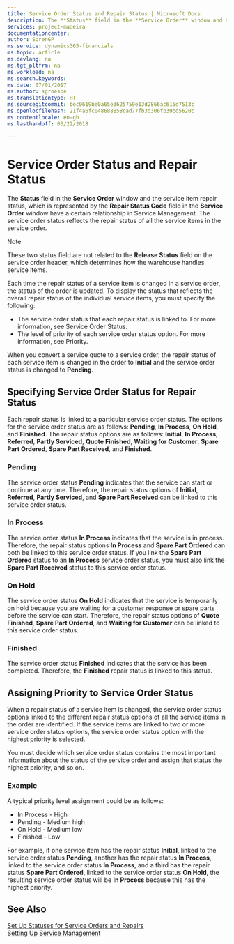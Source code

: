 ```yaml
---
title: Service Order Status and Repair Status | Microsoft Docs
description: The **Status** field in the **Service Order** window and the service item repair status, which is represented by the **Repair Status Code** field in the **Service Order** window have a certain relationship in Service Management. The service order status reflects the repair status of all the service items in the service order.
services: project-madeira
documentationcenter: 
author: SorenGP
ms.service: dynamics365-financials
ms.topic: article
ms.devlang: na
ms.tgt_pltfrm: na
ms.workload: na
ms.search.keywords: 
ms.date: 07/01/2017
ms.author: sgroespe
ms.translationtype: HT
ms.sourcegitcommit: bec0619be0a65e3625759e13d2866ac615d7513c
ms.openlocfilehash: 21f4a6fc048688858cad77fb3d306fb39bd5620c
ms.contentlocale: en-gb
ms.lasthandoff: 03/22/2018

---
```

# <a name="service-order-status-and-repair-status"></a>Service Order Status and Repair Status
The **Status** field in the **Service Order** window and the service item repair status, which is represented by the **Repair Status Code** field in the **Service Order** window have a certain relationship in Service Management. The service order status reflects the repair status of all the service items in the service order.  
  
> [!NOTE]  
>  These two status field are not related to the **Release Status** field on the service order header, which determines how the warehouse handles service items.  
  
 Each time the repair status of a service item is changed in a service order, the status of the order is updated. To display the status that reflects the overall repair status of the individual service items, you must specify the following:  
  
* The service order status that each repair status is linked to. For more information, see Service Order Status.  
* The level of priority of each service order status option. For more information, see Priority.  
  
 When you convert a service quote to a service order, the repair status of each service item is changed in the order to **Initial** and the service order status is changed to **Pending**.  
  
## <a name="specifying-service-order-status-for-repair-status"></a>Specifying Service Order Status for Repair Status  
Each repair status is linked to a particular service order status. The options for the service order status are as follows: **Pending**, **In Process**, **On Hold**, and **Finished**. The repair status options are as follows: **Initial**, **In Process**, **Referred**, **Partly Serviced**, **Quote Finished**, **Waiting for Customer**, **Spare Part Ordered**, **Spare Part Received**, and **Finished**.  
  
### <a name="pending"></a>Pending  
The service order status **Pending** indicates that the service can start or continue at any time. Therefore, the repair status options of **Initial**, **Referred**, **Partly Serviced**, and **Spare Part Received** can be linked to this service order status.  
  
### <a name="in-process"></a>In Process  
The service order status **In Process** indicates that the service is in process. Therefore, the repair status options **In Process** and **Spare Part Ordered** can both be linked to this service order status. If you link the **Spare Part Ordered** status to an **In Process** service order status, you must also link the **Spare Part Received** status to this service order status.  
  
### <a name="on-hold"></a>On Hold  
The service order status **On Hold** indicates that the service is temporarily on hold because you are waiting for a customer response or spare parts before the service can start. Therefore, the repair status options of **Quote Finished**, **Spare Part Ordered**, and **Waiting for Customer** can be linked to this service order status.  
  
### <a name="finished"></a>Finished  
The service order status **Finished** indicates that the service has been completed. Therefore, the **Finished** repair status is linked to this status.  
  
## <a name="assigning-priority-to-service-order-status"></a>Assigning Priority to Service Order Status  
When a repair status of a service item is changed, the service order status options linked to the different repair status options of all the service items in the order are identified. If the service items are linked to two or more service order status options, the service order status option with the highest priority is selected.  
  
You must decide which service order status contains the most important information about the status of the service order and assign that status the highest priority, and so on.  
  
### <a name="example"></a>Example  
A typical priority level assignment could be as follows:  
  
* In Process - High  
* Pending - Medium high  
* On Hold - Medium low  
* Finished - Low  
  
For example, if one service item has the repair status **Initial**, linked to the service order status **Pending**, another has the repair status **In Process**, linked to the service order status **In Process**, and a third has the repair status **Spare Part Ordered**, linked to the service order status **On Hold**, the resulting service order status will be **In Process** because this has the highest priority.  
  
## <a name="see-also"></a>See Also  
[Set Up Statuses for Service Orders and Repairs](service-order-repair-status.md)  
[Setting Up Service Management](service-setup-service.md)  


